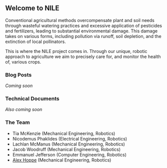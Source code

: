 ## Welcome to NILE

Conventional agricultural methods overcompensate plant and soil needs through wasteful watering practices and excessive application of pesticides and fertilizers, leading to substantial environmental damage. This damage takes on various forms, including pollution via runoff, soil depletion, and the extinction of local pollinators.

This is where the NILE project comes in. Through our unique, robotic approach to agriculture we aim to precisely care for, and monitor the health of, various crops.

### Blog Posts

_Coming soon_

### Technical Documents

_Also coming soon_

### The Team
- Tia McKenzie (Mechanical Engineering, Robotics)
- Nicodemus Phaklides (Electrical Engineering, Robotics)
- Lachlan McManus (Mechanical Engineering, Robotics)
- Jacob Woodruff (Mechanical Engineering, Robotics)
- Emmanuel Jefferson (Computer Engineering, Robotics)
- [Alex Hoppe](http://hoppe.space/) (Mechanical Engineering, Robotics)
